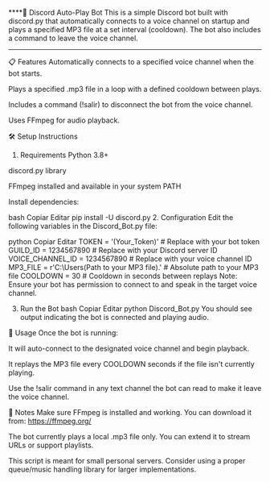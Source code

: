 ****🎵 Discord Auto-Play Bot
This is a simple Discord bot built with discord.py that automatically connects to a voice channel on startup and plays a specified MP3 file at a set interval (cooldown). The bot also includes a command to leave the voice channel.
****
📋 Features
Automatically connects to a specified voice channel when the bot starts.

Plays a specified .mp3 file in a loop with a defined cooldown between plays.

Includes a command (!salir) to disconnect the bot from the voice channel.

Uses FFmpeg for audio playback.

🛠 Setup Instructions
1. Requirements
Python 3.8+

discord.py library

FFmpeg installed and available in your system PATH

Install dependencies:

bash
Copiar
Editar
pip install -U discord.py
2. Configuration
Edit the following variables in the Discord_Bot.py file:

python
Copiar
Editar
TOKEN = '(Your_Token)'  # Replace with your bot token
GUILD_ID = 1234567890   # Replace with your Discord server ID
VOICE_CHANNEL_ID = 1234567890  # Replace with your voice channel ID
MP3_FILE = r'C:\Users\(Path to your MP3 file).'  # Absolute path to your MP3 file
COOLDOWN = 30  # Cooldown in seconds between replays
Note: Ensure your bot has permission to connect to and speak in the target voice channel.

3. Run the Bot
bash
Copiar
Editar
python Discord_Bot.py
You should see output indicating the bot is connected and playing audio.

🧠 Usage
Once the bot is running:

It will auto-connect to the designated voice channel and begin playback.

It replays the MP3 file every COOLDOWN seconds if the file isn't currently playing.

Use the !salir command in any text channel the bot can read to make it leave the voice channel.

📌 Notes
Make sure FFmpeg is installed and working. You can download it from: https://ffmpeg.org/

The bot currently plays a local .mp3 file only. You can extend it to stream URLs or support playlists.

This script is meant for small personal servers. Consider using a proper queue/music handling library for larger implementations.
